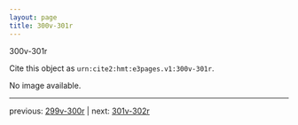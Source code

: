 ```yaml
---
layout: page
title: 300v-301r
---
```


300v-301r

Cite this object as `urn:cite2:hmt:e3pages.v1:300v-301r`.

No image available. 



---

previous: [299v-300r](../299v-300r/) | next: [301v-302r](../301v-302r/)